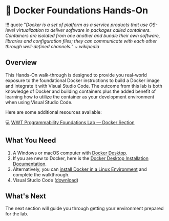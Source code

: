# :whale: Docker Foundations Hands-On

!!! quote 
    "*Docker is a set of platform as a service products that use OS-level virtualization to deliver software in packages called containers. Containers are isolated from one another and bundle their own software, libraries and configuration files; they can communicate with each other through well-defined channels.*"
    *~ wikipedia*

## Overview

This Hands-On walk-through is designed to provide you real-world exposure to the foundational Docker instructions to build a Docker image and integrate it with Visual Studio Code.  The outcome from this lab is both knowledge of Docker and building containers plus the added benefit of learning how to utilize the container as your development environment when using Visual Studio Code.

Here are some additional resources available:

:computer: [WWT Programmability Foundations Lab — Docker Section](https://www.wwt.com/lab/programmability-foundations-lab " WWT Programmability Foundations - Version Control")

## What You Need

1. A Windows or macOS computer with [Docker Desktop](https://www.docker.com/products/docker-desktop).
2. If you are new to Docker, here is the [Docker Desktop Installation Documentation](https://docs.docker.com/desktop/).
3. Alternatively, you can [install Docker in a Linux Environment](https://docs.docker.com/engine/install/) and complete the walkthrough.
4. Visual Studio Code ([download](https://code.visualstudio.com/download))

## What's Next 

The next section will guide you through getting your environment prepared for the lab.  